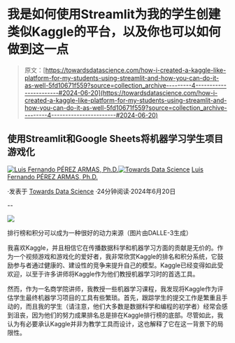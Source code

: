 # 我是如何使用Streamlit为我的学生创建类似Kaggle的平台，以及你也可以如何做到这一点

> 原文：[https://towardsdatascience.com/how-i-created-a-kaggle-like-platform-for-my-students-using-streamlit-and-how-you-can-do-it-as-well-5fd10671f559?source=collection_archive---------4-----------------------#2024-06-20](https://towardsdatascience.com/how-i-created-a-kaggle-like-platform-for-my-students-using-streamlit-and-how-you-can-do-it-as-well-5fd10671f559?source=collection_archive---------4-----------------------#2024-06-20)

## 使用Streamlit和Google Sheets将机器学习学生项目游戏化

[](https://medium.com/@luisfernandopa1212?source=post_page---byline--5fd10671f559--------------------------------)[![Luis Fernando PÉREZ ARMAS, Ph.D.](../Images/ca1b4775c2b278769c38542ea989ac92.png)](https://medium.com/@luisfernandopa1212?source=post_page---byline--5fd10671f559--------------------------------)[](https://towardsdatascience.com/?source=post_page---byline--5fd10671f559--------------------------------)[![Towards Data Science](../Images/a6ff2676ffcc0c7aad8aaf1d79379785.png)](https://towardsdatascience.com/?source=post_page---byline--5fd10671f559--------------------------------) [Luis Fernando PÉREZ ARMAS, Ph.D.](https://medium.com/@luisfernandopa1212?source=post_page---byline--5fd10671f559--------------------------------)

·发表于 [Towards Data Science](https://towardsdatascience.com/?source=post_page---byline--5fd10671f559--------------------------------) ·24分钟阅读·2024年6月20日

--

![](../Images/c7b5638ea2168f3466367312a06475a7.png)

排行榜和积分可以成为一种很好的动力来源（图片由DALLE-3生成）

我喜欢Kaggle，并且相信它在传播数据科学和机器学习方面的贡献是无价的。作为一个视频游戏和游戏化的爱好者，我非常欣赏Kaggle的排名和积分系统，它鼓励参与者通过健康的、建设性的竞争来提升自己的模型。Kaggle已经变得如此受欢迎，以至于许多讲师将Kaggle作为他们教授机器学习时的首选工具。

然而，作为一名商学院讲师，我教授一些机器学习课程，我发现将Kaggle作为评估学生最终机器学习项目的工具有些繁琐。首先，跟踪学生的提交工作是繁重且手动的，而且我的学生（请注意，他们大多数是数据科学和编程的初学者）经常会感到沮丧，因为他们的努力成果排名总是排在Kaggle排行榜的底部。尽管如此，我认为有必要承认Kaggle并非为教学工具而设计，这也解释了它在这一背景下的局限性。
